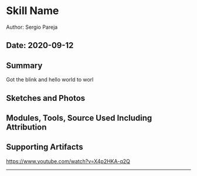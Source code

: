 #  Skill Name

Author: Sergio Pareja

Date: 2020-09-12
-----

## Summary
Got the blink and hello world to worl

## Sketches and Photos


## Modules, Tools, Source Used Including Attribution


## Supporting Artifacts
https://www.youtube.com/watch?v=X4p2HKA-q2Q

-----
